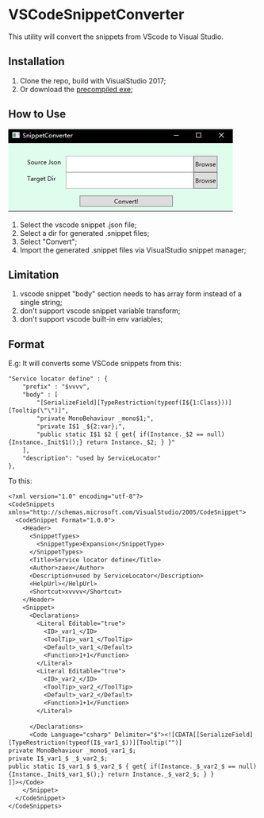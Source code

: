 # VSCodeSnippetConverter

This utility will convert the snippets from VScode to Visual Studio.


## Installation

1. Clone the repo, build with VisualStudio 2017;
2. Or download the [precompiled exe](https://github.com/TMPxyz/VSCodeSnippetConverter/blob/master/Build/json2snippet.7z);

## How to Use

![Snapshot](https://github.com/TMPxyz/VSCodeSnippetConverter/blob/master/pics/Snapshot1.jpg)

1. Select the vscode snippet .json file;
2. Select a dir for generated .snippet files;
3. Select "Convert";
4. Import the generated .snippet files via VisualStudio snippet manager;

## Limitation

1. vscode snippet "body" section needs to has array form instead of a single string;
2. don't support vscode snippet variable transform;
3. don't support vscode built-in env variables;


## Format

E.g: 
It will converts some VSCode snippets from this:

    "Service locator define" : {
        "prefix" : "$vvvv",
        "body" : [
            "[SerializeField][TypeRestriction(typeof(I${1:Class}))][Tooltip(\"\")]",
            "private MonoBehaviour _mono$1;",
            "private I$1 _${2:var};",
            "public static I$1 $2 { get{ if(Instance._$2 == null) {Instance._Init$1();} return Instance._$2; } }"
        ],
        "description": "used by ServiceLocator"
    },

To this:

    <?xml version="1.0" encoding="utf-8"?>
    <CodeSnippets xmlns="http://schemas.microsoft.com/VisualStudio/2005/CodeSnippet">
      <CodeSnippet Format="1.0.0">
        <Header>
          <SnippetTypes>
            <SnippetType>Expansion</SnippetType>
          </SnippetTypes>
          <Title>Service locator define</Title>
          <Author>zaex</Author>
          <Description>used by ServiceLocator</Description>
          <HelpUrl></HelpUrl>
          <Shortcut>xvvvv</Shortcut>
        </Header>
        <Snippet>
          <Declarations>
            <Literal Editable="true">
              <ID>_var1_</ID>
              <ToolTip>_var1_</ToolTip>
              <Default>_var1_</Default>
              <Function>1+1</Function>
            </Literal>
            <Literal Editable="true">
              <ID>_var2_</ID>
              <ToolTip>_var2_</ToolTip>
              <Default>_var2_</Default>
              <Function>1+1</Function>
            </Literal>

          </Declarations>
          <Code Language="csharp" Delimiter="$"><![CDATA[[SerializeField][TypeRestriction(typeof(I$_var1_$))][Tooltip("")]
    private MonoBehaviour _mono$_var1_$;
    private I$_var1_$ _$_var2_$;
    public static I$_var1_$ $_var2_$ { get{ if(Instance._$_var2_$ == null) {Instance._Init$_var1_$();} return Instance._$_var2_$; } }
    ]]></Code>
        </Snippet>
      </CodeSnippet>
    </CodeSnippets>



